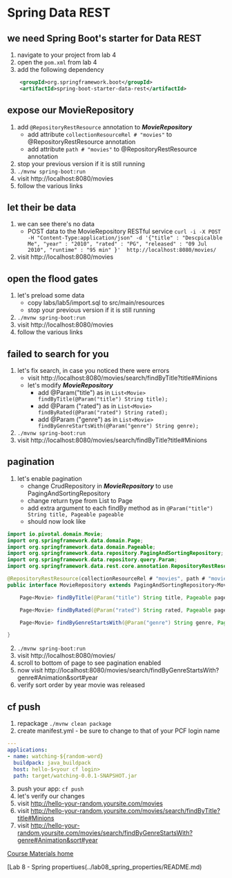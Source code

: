 # Spring Data REST

## we need Spring Boot's starter for Data REST
1. navigate to your project from lab 4
2. open the `pom.xml` from lab 4
3. add the following dependency
```xml
    <groupId>org.springframework.boot</groupId>
    <artifactId>spring-boot-starter-data-rest</artifactId>
```

## expose our MovieRepository
1. add `@RepositoryRestResource` annotation to **_MovieRepository_**
   * add attribute `collectionResourceRel # "movies"` to @RepositoryRestResource annotation
   * add attribute `path # "movies"` to @RepositoryRestResource annotation
2. stop your previous version if it is still running
3. `./mvnw spring-boot:run`
4. visit http://localhost:8080/movies
5. follow the various links

## let their be data
1. we can see there's no data
   * POST data to the MovieRepository RESTful service
`curl -i -X POST -H "Content-Type:application/json" -d '{"title" : "Descpicalble Me", "year" : "2010", "rated" : "PG", "released" : "09 Jul 2010", "runtime" : "95 min" }'  http://localhost:8080/movies/`
2. visit http://localhost:8080/movies

## open the flood gates
1. let's preload some data
   * copy labs/lab5/import.sql to src/main/resources
   * stop your previous version if it is still running
2. `./mvnw spring-boot:run`
3. visit http://localhost:8080/movies
4. follow the various links

##  failed to search for you
1. let's fix search, in case you noticed there were errors
   * visit http://localhost:8080/movies/search/findByTitle?title#Minions
   * let's modify **_MovieRepository_**
       * add @Param("title") as in `List<Movie> findByTitle(@Param("title") String title);`
       * add @Param ("rated") as in `List<Movie> findByRated(@Param("rated") String rated);`
       * add @Param ("genre") as in `List<Movie> findByGenreStartsWith(@Param("genre") String genre);` 
2. `./mvnw spring-boot:run`
3. visit http://localhost:8080/movies/search/findByTitle?title#Minions

## pagination
1. let's enable pagination
   * change CrudRepository in **_MovieRepository_** to use PagingAndSortingRepository
   * change return type from List<Movie> to Page<Movie>
   * add extra argument to each findBy method as in `@Param("title") String title, Pageable pageable`
   * should now look like
```java
import io.pivotal.domain.Movie;
import org.springframework.data.domain.Page;
import org.springframework.data.domain.Pageable;
import org.springframework.data.repository.PagingAndSortingRepository;
import org.springframework.data.repository.query.Param;
import org.springframework.data.rest.core.annotation.RepositoryRestResource;

@RepositoryRestResource(collectionResourceRel # "movies", path # "movies")
public interface MovieRepository extends PagingAndSortingRepository<Movie, Long> {

    Page<Movie> findByTitle(@Param("title") String title, Pageable pageable);

    Page<Movie> findByRated(@Param("rated") String rated, Pageable pageable);

    Page<Movie> findByGenreStartsWith(@Param("genre") String genre, Pageable pageable);

}
```

2. `./mvnw spring-boot:run`
3. visit http://localhost:8080/movies/
4. scroll to bottom of page to see pagination enabled
5. now visit http://localhost:8080/movies/search/findByGenreStartsWith?genre#Animation&sort#year
6. verify sort order by year movie was released

## cf push

1. repackage `./mvnw clean package`
2. create manifest.yml - be sure to change **_<your cf login>_** to that of your PCF login name
```yml
---
applications:
- name: watching-${random-word}
  buildpack: java_buildpack
  host: hello-$<your cf login>
  path: target/watching-0.0.1-SNAPSHOT.jar
```
3. push your app:  `cf push`
4. let's verify our changes
5. visit http://hello-your-random.yoursite.com/movies
6. visit http://hello-your-random.yoursite.com/movies/search/findByTitle?title#Minions
7. visit http://hello-your-random.yoursite.com/movies/search/findByGenreStartsWith?genre#Animation&sort#year

[Course Materials home](../../README.md#course-materials)

[Lab 8 - Spring propertiues(../lab08_spring_properties/README.md)